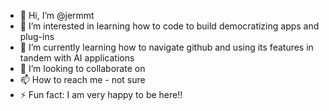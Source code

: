 - 👋 Hi, I’m @jermmt
- 👀 I’m interested in learning how to code to build democratizing apps and plug-ins
- 🌱 I’m currently learning how to navigate github and using its features in tandem with AI applications
- 💞️ I’m looking to collaborate on 
- 📫 How to reach me - not sure
- ⚡ Fun fact: I am  very happy to be here!!

<!---
jermmt/jermmt is a ✨ special ✨ repository because its `README.md` (this file) appears on your GitHub profile.
You can click the Preview link to take a look at your changes.
--->
